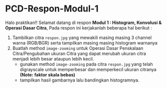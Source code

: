 # PCD-Respon-Modul-1
Halo praktikan!!
Selamat datang di respon **Modul 1 : Histogram, Konvolusi & Operasi Dasar Citra**, Pada respon ini kerjakanlah beberapa hal berikut :
1. Tambilkan citra `respon.jpg` yang mewakili masing masing 3 channel warna (RGB/BGR) serta tampilkan masing masing histogram warnanya
2. Buatlah method `image-zooming` untuk Operasi Dasar Penskalaan Citra/Pengubahan ukuran Citra yang dapat merubah ukuran citra menjadi lebih besar ataupun lebih kecil.
   - gunakan method `image-zooming` pada citra `respon.jpg` yang telah digrayscale untuk memperbesar dan memperkecil ukuran citranya **(Note: faktor skala bebas)**
   - tampilkan hasil gambarnya lalu bandingkan histogramnya.

